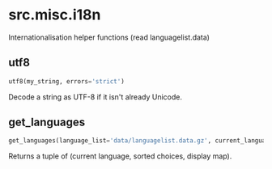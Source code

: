 <h1 id="src.misc.i18n">src.misc.i18n</h1>

Internationalisation helper functions (read languagelist.data)
<h2 id="src.misc.i18n.utf8">utf8</h2>

```python
utf8(my_string, errors='strict')
```
Decode a string as UTF-8 if it isn't already Unicode.
<h2 id="src.misc.i18n.get_languages">get_languages</h2>

```python
get_languages(language_list='data/languagelist.data.gz', current_language_index=-1)
```
Returns a tuple of (current language, sorted choices, display map).
